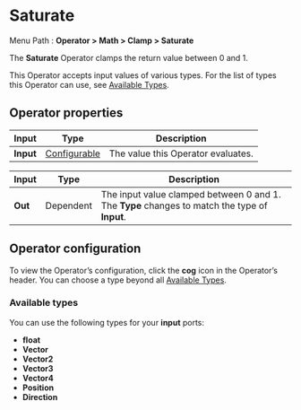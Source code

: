 # Saturate

Menu Path : **Operator > Math > Clamp > Saturate**  

The **Saturate** Operator clamps the return value between 0 and 1.

This Operator accepts input values of various types. For the list of types this Operator can use, see [Available Types](#available-types).

## Operator properties

| **Input** | **Type**                                | **Description**                    |
| --------- | --------------------------------------- | ---------------------------------- |
| **Input** | [Configurable](#operator-configuration) | The value this Operator evaluates. |

| **Input** | **Type**  | **Description**                                              |
| --------- | --------- | ------------------------------------------------------------ |
| **Out**   | Dependent | The input value clamped between 0 and 1.<br/>The **Type** changes to match the type of **Input**. |

## Operator configuration

To view the Operator’s configuration, click the **cog** icon in the Operator’s header. You can choose a type beyond all [Available Types](#available-types). 



### Available types

You can use the following types for your **input** ports:

- **float**
- **Vector**
- **Vector2**
- **Vector3**
- **Vector4**
- **Position**
- **Direction**